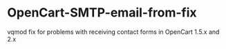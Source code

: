 # OpenCart-SMTP-email-from-fix
vqmod fix for problems with receiving contact forms in OpenCart 1.5.x and 2.x
